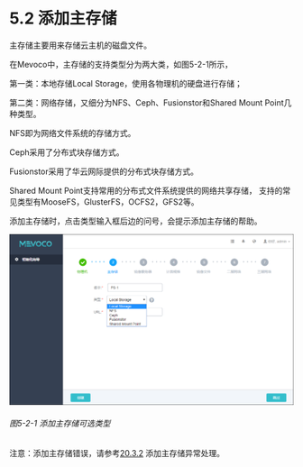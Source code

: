 # 5.2 添加主存储

主存储主要用来存储云主机的磁盘文件。

在Mevoco中，主存储的支持类型分为两大类，如图5-2-1所示，

第一类：本地存储Local Storage，使用各物理机的硬盘进行存储；

第二类：网络存储，又细分为NFS、Ceph、Fusionstor和Shared Mount Point几种类型。

NFS即为网络文件系统的存储方式。

Ceph采用了分布式块存储方式。

Fusionstor采用了华云网际提供的分布式块存储方式。

Shared Mount Point支持常用的分布式文件系统提供的网络共享存储， 支持的常见类型有MooseFS，GlusterFS，OCFS2，GFS2等。

添加主存储时，点击类型输入框后边的问号，会提示添加主存储的帮助。

![png](../images/5-2-1.png "图5-2-1 添加主存储可选类型")
###### 图5-2-1 添加主存储可选类型 

注意：添加主存储错误，请参考[20.3.2](/exception/ps.md) 添加主存储异常处理。

